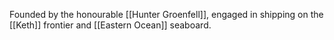 Founded by the honourable [[Hunter Groenfell]], engaged in shipping on the [[Keth]] frontier and [[Eastern Ocean]] seaboard.